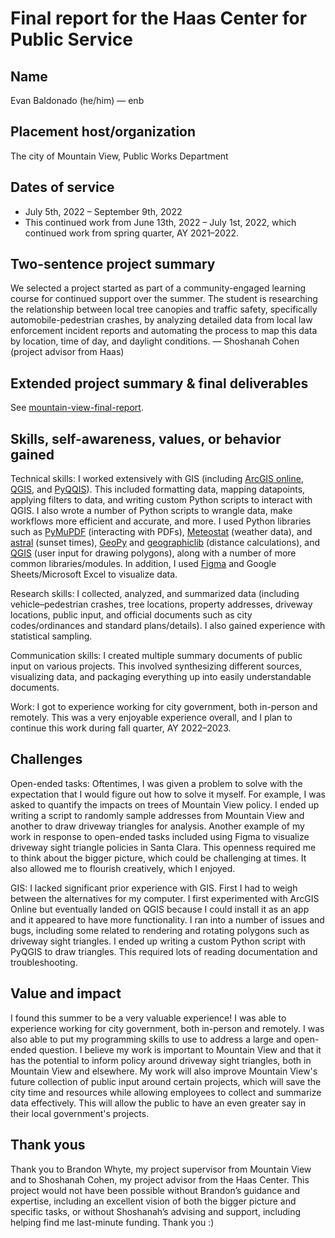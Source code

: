 # Final report for the Haas Center for Public Service

## Name
Evan Baldonado (he/him) — enb

## Placement host/organization
The city of Mountain View, Public Works Department

## Dates of service
- July 5th, 2022 – September 9th, 2022
- This continued work from June 13th, 2022 – July 1st, 2022, which continued work from spring quarter, AY 2021–2022.

## Two-sentence project summary
We selected a project started as part of a community-engaged learning course for continued support over the summer. The student is researching the relationship between local tree canopies and traffic safety, specifically automobile-pedestrian crashes, by analyzing detailed data from local law enforcement incident reports and automating the process to map this data by location, time of day, and daylight conditions. — Shoshanah Cohen (project advisor from Haas)

## Extended project summary & final deliverables
See [mountain-view-final-report](../mountain-view-final-report).

## Skills, self-awareness, values, or behavior gained
Technical skills: I worked extensively with GIS (including [ArcGIS online](https://www.arcgis.com/), [QGIS](https://www.qgis.org), and [PyQQIS](https://docs.qgis.org/3.22/en/docs/pyqgis_developer_cookbook/index.html)). This included formatting data, mapping datapoints, applying filters to data, and writing custom Python scripts to interact with QGIS. I also wrote a number of Python scripts to wrangle data, make workflows more efficient and accurate, and more. I used Python libraries such as [PyMuPDF](https://pymupdf.readthedocs.io/en/latest/) (interacting with PDFs), [Meteostat](https://pymupdf.readthedocs.io/en/latest/) (weather data), and [astral](https://pypi.org/project/astral/) (sunset times), [GeoPy](https://geopy.readthedocs.io/en/stable/) and [geographiclib](https://geographiclib.sourceforge.io/Python/2.0/) (distance calculations), and [QGIS](https://docs.qgis.org/3.22/en/docs/) (user input for drawing polygons), along with a number of more common libraries/modules. In addition, I used [Figma](https://www.figma.com/) and Google Sheets/Microsoft Excel to visualize data.

Research skills: I collected, analyzed, and summarized data (including vehicle–pedestrian crashes, tree locations, property addresses, driveway locations, public input, and official documents such as city codes/ordinances and standard plans/details). I also gained experience with statistical sampling.

Communication skills: I created multiple summary documents of public input on various projects. This involved synthesizing different sources, visualizing data, and packaging everything up into easily understandable documents.

Work: I got to experience working for city government, both in-person and remotely. This was a very enjoyable experience overall, and I plan to continue this work during fall quarter, AY 2022–2023.

## Challenges
Open-ended tasks: Oftentimes, I was given a problem to solve with the expectation that I would figure out how to solve it myself. For example, I was asked to quantify the impacts on trees of Mountain View policy. I ended up writing a script to randomly sample addresses from Mountain View and another to draw driveway triangles for analysis. Another example of my work in response to open-ended tasks included using Figma to visualize driveway sight triangle policies in Santa Clara. This openness required me to think about the bigger picture, which could be challenging at times. It also allowed me to flourish creatively, which I enjoyed.

GIS: I lacked significant prior experience with GIS. First I had to weigh between the alternatives for my computer. I first experimented with ArcGIS Online but eventually landed on QGIS because I could install it as an app and it appeared to have more functionality. I ran into a number of issues and bugs, including some related to rendering and rotating polygons such as driveway sight triangles. I ended up writing a custom Python script with PyQGIS to draw triangles. This required lots of reading documentation and troubleshooting.

## Value and impact
I found this summer to be a very valuable experience! I was able to experience working for city government, both in-person and remotely. I was also able to put my programming skills to use to address a large and open-ended question. I believe my work is important to Mountain View and that it has the potential to inform policy around driveway sight triangles, both in Mountain View and elsewhere. My work will also improve Mountain View's future collection of public input around certain projects, which will save the city time and resources while allowing employees to collect and summarize data effectively. This will allow the public to have an even greater say in their local government's projects.

## Thank yous
Thank you to Brandon Whyte, my project supervisor from Mountain View and to Shoshanah Cohen, my project advisor from the Haas Center. This project would not have been possible without Brandon’s guidance and expertise, including an excellent vision of both the bigger picture and specific tasks, or without Shoshanah’s advising and support, including helping find me last-minute funding. Thank you :)
